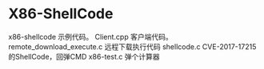 # X86-ShellCode
x86-shellcode 示例代码。
Client.cpp                 客户端代码。
remote_download_execute.c  远程下载执行代码
shellcode.c                CVE-2017-17215的ShellCode，回弹CMD
x86-test.c                 弹个计算器